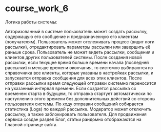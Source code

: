 # course_work_6
Логика работы системы:

Авторизованный в системе пользователь может создать рассылку, содержащую его сообщение и предназначенную его клиентам (получателям).
Пользователь может отслеживать процесс (видит логи рассылки), отредактировать параметры рассылки или завершить её раньше срока.
Пользователь не может видеть рассылки, сообщения и клиентов других пользователей системы.
После создания новой рассылки, если текущее время больше времени начала (последней рассылки) и меньше времени окончания, то системно выбираются из справочника все клиенты, которые указаны в настройках рассылки, и запускается отправка сообщения для всех этих клиентов.
После отправки рассылки время следующей отправки системно переносится на указанный интервал времени.
Если создается рассылка со временем старта в будущем, то отправка стартует автоматически по наступлению этого времени без дополнительных действий со стороны пользователя системы.
По ходу отправки сообщений собирается статистика (Logs) по каждой рассылке.
Модератор может отключить рассылку, а также заблокировать пользователя.
Для продвижения сервиса создан раздел Блог, статьи рандомно отображаются на Главной странице сайта.
